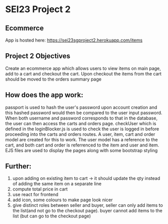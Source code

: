 # SEI23 Project 2

## Ecommerce

App is hosted here: https://sei23sgproject2.herokuapp.com/items

## Project 2 Objectives
Create an ecommerce app which allows users to view items on main page, add to a cart and checkout the cart. Upon checkout the items from the cart should be moved to the orders summary page


## How does the app work:
passport is used to hash the user's password upon account creation and this hashed password would then be compared to the user input password.
When both username and password corresponds to that in the database, the user can then access the carts and orders page.
checkUser which is defined in the loginBlocker.js is used to check the user is logged in before proceeding into the carts and orders routes.
A user, item, cart and order model are created for this to work.
The user model has a reference to the cart, and both cart and order is referrenced to the item and user and item.
EJS files are used to display the pages along with some bootstrap styling

## Further:
1) upon adding on existing item to cart -> it should update the qty instead of adding the same item on a separate line
2) compute total price in cart
3) use react for frontend
4) add icon, some colours to make page look nicer
5) give distinct roles between seller and buyer, seller can only add items to the list(and not go to the checkout page).
buyer cannot add items to the list (but can go to the checkout page)
